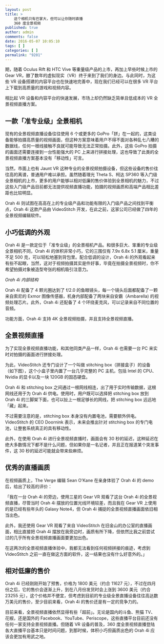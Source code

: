 ```yaml
---
layout: post
title: >
    这个相机只有巴掌大，但可以让你随时直播
    360 度全景视频
published: true
author: admin
comments: false
date: 2016-05-07 10:05:10
tags: [ ]
categories: [ ]
permalink: "9201"
---
```

期，随着 Oculus Rift 和 HTC Vive 等重量级产品的上市，再加上早些时候上市的 Gear VR，酿了数年的虚拟现实（VR）终于来到了我们的身边。与此同时，为这些 VR 设备搭建的内容平台也在快速地完善中，现在我们已经可以在很多 VR 平台上下载到高质量的游戏和视频内容。

相比起 VR 设备和内容平台的快速发展，市场上却仍然缺乏简单且低成本的 VR 全景视频直播方案。

## 一款「准专业级」全景相机

现有的全景视频直播设备往往使用 6 个或更多的 GoPro「拼」在一起的，这类设备能够拍摄高质量的视频画面，但这种方案意味着用户不得不面对各种乱七八糟的数据线，任何一根线接触不良就可能导致无法正常拍摄。此外，这些 GoPro 拍摄的画面还需要连接到一台性能强大的 PC 上来进行拼接处理，这也导致了此类的全景视频直播方案基本没有「移动性」可言。

当然，市面上也有 Jaunt VR 这种专业的全景视频拍摄设备，但这些设备的售价往往高的离谱，普通用户难以承担。虽然随着理光 Theta S、柯达 SP360 等入门级全景相机的上市，更多的用户能够以相对低廉的售价体验到全景相机的魅力，不过这些入门级产品目前都无法提供视频直播功能，拍摄的视频画质和高端产品相比差距也比较明显。



Orah 4i 则试图在高高在上的专业级产品和功能有限的入门级产品之间找到平衡点，Orah 4i 这款产品由 VideoStitch 开发，在此之前，这家公司已经做了四年的全景视频编辑软件。

## 小巧低调的外观

Orah 4i 是一款定位于「准专业级」的全景相机产品。和很多巨大、笨重的专业级全景相机不同，Orah 4i 的体积非常小巧，它的三围仅有 7.9x 6.8x 5.1 厘米，重量不足 500 克，可以轻松地塞到背包里。配合低调的设计，Orah 4i 的外观看起来有些不起眼，当然，这对于视频拍摄其实是件好事，毕竟在拍摄全景视频时，你不希望拍摄对象被造型夸张的相机吸引注意力。

_Orah 4i 内部结构_

Orah 4i 配备了 4 颗光圈达到了 f/2.0 的鱼眼镜头，每一个镜头后面都配备了一颗来自索尼的 Exmor 图像传感器，机身内部配备了两块来自安霸（Ambarella) 的视频处理芯片。此外，Orah 4i 还配备了 4 个环绕麦克风，可以记录来自不同位置的音频。

功能方面，Orah 4i 支持 4K 全景视频拍摄，并且支持全景视频直播。

## 全景视频直播

为了实现全景视频直播功能，和其他同类产品一样，Orah 4i 也需要一台 PC 来实时对拍摄的画面进行拼接处理。

为此，VideoStitch 还专门设计了一个叫做 stitching box（拼接盒子）的设备（如下图），这个小盒子里内置了一台几乎完整的 PC 主机，包括 Intel 的 CPU、Nvidia 的显卡以及一块 120GB 的固态硬盘。



Orah 4i 和 stitching box 之间通过一根网线相连，出了用于实时传输数据，这根网线还用于为 Orah 4i 供电。使用时，用户既可以选择把 stitching box 放到 Orah 4i 的三脚架下面，也可以扯上一根足够长的网线，把 stitching box 远远地「藏」起来。

不过需要注意的是，stitching box 本身没有内置电池，需要额外供电。VideoStitch 的 CEO Doornink 表示，未来会推出针对 stitching box 的专门电池，让整套系统真正的具有移动性。

此外，在使用 Orah 4i 进行全景视频直播时，画面会有 30 秒的延迟，这种延迟在绝大多数情况下都不是什么问题，但如果你是一名记者，并且正在报道某个突发事件，这 30 秒的延迟可能就会带来些麻烦。

## 优秀的直播画质

在视频画质上，The Verge 编辑 Sean O&#8217;Kane 在亲身体验了 Orah 4i 的 demo 后，给出了较高的评价：

「我在一台 Orah 4i 的旁边，使用三星的 Gear VR 观看了这台 Orah 4i 的全景视频直播，尽管当时 Orah 4i 摆放的位置光线环境较差，而且我在 Gear VR 上使用的是已经有些年头的 Galaxy Note4，但 Orah 4i 捕捉的全景视频直播画面依旧相当出色。

此外，我还使用 Gear VR 观看了来自 VideoStitch 在旧金山的办公室的直播画面，相比直接把 Orah 4i 摆放在我旁边时，画质有所下降，但依然比我之前尝试过的几乎所有全景视频直播画面要更加出色。

在这两次的全景视频直播体验中，我都无法看到任何视频拼接的痕迹，考虑到 VideoStitch 之前一直在做这方面的软件，这一结果也没有什么好意外的。」

## 相对低廉的售价

Orah 4i 已经刚刚开始了预售，价格为 1800 美元（约合 11627 元），不过在四月份之后，它的售价会逐渐上升，到在八月份发货时会上涨到 3600 美元（约合 23255 元），这个价格并不便宜，但考虑到目前的专业级全景直播设备往往高达数万美元的售价，至少目前来看，Orah 4i 的售价还是有一定的竞争力的。



目前来看，全景视频直播依然显得有些「超前」。无论是国内的斗鱼、熊猫 TV、花椒，还是国外的 Facebook、YouTube、Periscope，这些直播平台目前还没有任何一家支持全景视频直播。但随着 VR 设备的普及，360 度全景视频直播登陆各大直播平台基本只是时间问题，到那时候，体积小巧但画质出色的 Orah 4i 应该会更加有用武之地。